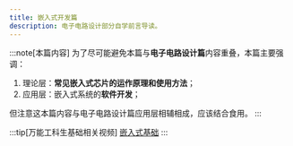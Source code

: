 ```yaml
---
title: 嵌入式开发篇
description: 电子电路设计部分自学前言导读。
---
```


:::note[本篇内容]
为了尽可能避免本篇与**电子电路设计篇**内容重叠，本篇主要强调：
1. 理论层：**常见嵌入式芯片的运作原理和使用方法**；
2. 应用层：嵌入式系统的**软件开发**；

但注意这本篇内容与电子电路设计篇应用层相辅相成，应该结合食用。
:::

:::tip[万能工科生基础相关视频]
[嵌入式基础](../../train/w6_qrs)
:::
